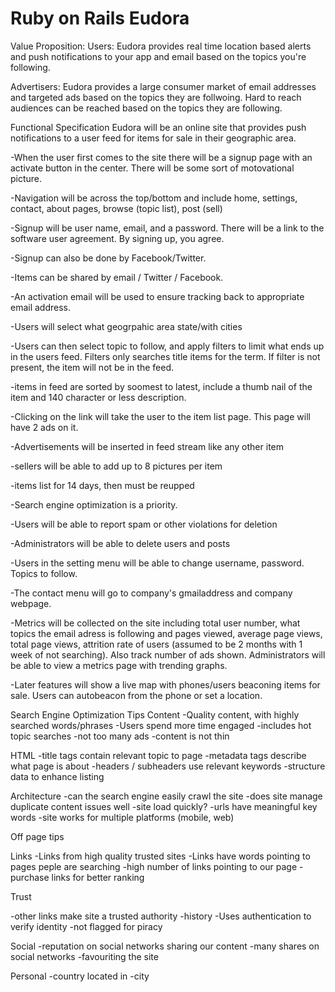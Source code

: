 # Ruby on Rails Eudora
Value Proposition:
Users: Eudora provides real time location based alerts and push notifications to your app and email based on the topics you're following.

Advertisers: Eudora provides a large consumer market of email addresses and targeted ads based on the topics they are follwoing. Hard to reach audiences can be reached based on the topics they are following.

Functional Specification
Eudora will be an online site that provides push notifications to a user feed for items for sale in their geographic area. 

-When the user first comes to the site there will be a signup page with an activate button in the center. There will be some sort of motovational picture.

-Navigation will be across the top/bottom and include home, settings, contact, about pages, browse (topic list), post (sell)

-Signup will be user name, email, and a password. There will be a link to the software user agreement. By signing up, you agree.

-Signup can also be done by Facebook/Twitter.

-Items can be shared by email / Twitter / Facebook.

-An activation email will be used to ensure tracking back to appropriate email address.

-Users will select what geogrpahic area state/with cities

-Users can then select topic to follow, and apply filters to limit what ends up in the users feed. Filters only searches title items for the term. If filter is not present, the item will not be in the feed.

-items in feed are sorted by soomest to latest, include a thumb nail of the item and 140 character or less description. 

-Clicking on the link will take the user to the item list page. This page will have 2 ads on it.

-Advertisements will be inserted in feed stream like any other item

-sellers will be able to add up to 8 pictures per item

-items list for 14 days, then must be reupped

-Search engine optimization is a priority.

-Users will be able to report spam or other violations for deletion

-Administrators will be able to delete users and posts

-Users in the setting menu will be able to change username, password. Topics to follow. 

-The contact menu will go to company's gmailaddress and company webpage.

-Metrics will be collected on the site including total user number, what topics the email adress is following and pages viewed, average page views, total page views, attrition rate of users (assumed to be 2 months with 1 week of not searching). Also track number of ads shown. Administrators will be able to view a metrics page with trending graphs.

-Later features will show a live map with phones/users beaconing items for sale. Users can autobeacon from the phone or set a location.

Search Engine Optimization Tips
Content
-Quality content, with highly searched words/phrases
-Users spend more time engaged
-includes hot topic searches
-not too many ads
-content is not thin

HTML
-title tags contain relevant topic to page
-metadata tags describe what page is about
-headers / subheaders use relevant keywords
-structure data to enhance listing

Architecture
-can the search engine easily crawl the site
-does site manage duplicate content issues well
-site load quickly?
-urls have meaningful key words
-site works for multiple platforms (mobile, web)

Off page tips

Links
-Links from high quality trusted sites
-Links have words pointing to pages peple are searching
-high number of links pointing to our page
-purchase links for better ranking

Trust

-other links make site a trusted authority
-history 
-Uses authentication to verify identity
-not flagged for piracy

Social
-reputation on social networks sharing our content
-many shares on social networks
-favouriting the site

Personal
-country located in
-city



